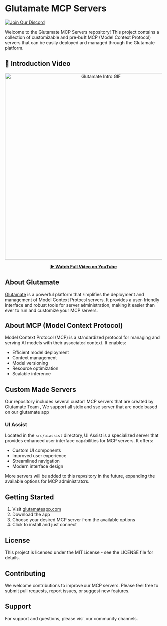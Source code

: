 # Glutamate MCP Servers

[![Join Our Discord](https://img.shields.io/badge/Join%20Our%20Discord-7289DA?style=for-the-badge&logo=discord&logoColor=white)](https://discord.gg/6fXp2yTbMd)

Welcome to the Glutamate MCP Servers repository! This project contains a collection of customizable and pre-built MCP (Model Context Protocol) servers that can be easily deployed and managed through the Glutamate platform.

## 🎥 Introduction Video

<div align="center">
  <img src="assets/GlutamateIntro.gif" alt="Glutamate Intro GIF" width="600"/>
  
  **[▶️ Watch Full Video on YouTube](https://youtu.be/Qwt_6Y0RLXw)**
</div>

## About Glutamate

[Glutamate](https://glutamateapp.com) is a powerful platform that simplifies the deployment and management of Model Context Protocol servers. It provides a user-friendly interface and robust tools for server administration, making it easier than ever to run and customize your MCP servers.

## About MCP (Model Context Protocol)

Model Context Protocol (MCP) is a standardized protocol for managing and serving AI models with their associated context. It enables:

- Efficient model deployment
- Context management
- Model versioning
- Resource optimization
- Scalable inference

## Custom Made Servers

Our repository includes several custom MCP servers that are created by Glutamate Team , We support all stdio and sse server that are node based on our glutamate app

### UI Assist

Located in the `src/uiassist` directory, UI Assist is a specialized server that provides enhanced user interface capabilities for MCP servers. It offers:

- Custom UI components
- Improved user experience
- Streamlined navigation
- Modern interface design

More servers will be added to this repository in the future, expanding the available options for MCP administrators.

## Getting Started

1. Visit [glutamateapp.com](https://glutamateapp.com)
2. Download the app
3. Choose your desired MCP server from the available options
4. Click to install and just connect

## License

This project is licensed under the MIT License - see the LICENSE file for details.

## Contributing

We welcome contributions to improve our MCP servers. Please feel free to submit pull requests, report issues, or suggest new features.

## Support

For support and questions, please visit our community channels.
